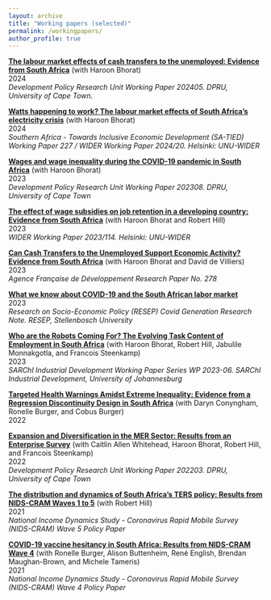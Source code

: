 ```yaml
---
layout: archive
title: "Working papers (selected)"
permalink: /workingpapers/
author_profile: true
---
```


**[The labour market effects of cash transfers to the unemployed: Evidence from South Africa](https://commerce.uct.ac.za/sites/default/files/media/documents/commerce_uct_ac_za/1093/dpru-wp202405.pdf)** (with Haroon Bhorat) <br />
2024 <br />
*Development Policy Research Unit Working Paper 202405. DPRU, University of Cape Town.*

**[Watts happening to work? The labour market effects of South Africa’s electricity crisis](https://www.wider.unu.edu/sites/default/files/Publications/Working-paper/PDF/wp2024-20-labour-market-effects-South-Africa-electricity-crisis.pdf)** (with Haroon Bhorat) <br />
2024 <br />
*Southern Africa - Towards Inclusive Economic Development (SA-TIED) Working Paper 227 / WIDER Working Paper 2024/20. Helsinki: UNU-WIDER*

**[Wages and wage inequality during the COVID-19 pandemic in South Africa](https://commerce.uct.ac.za/sites/default/files/media/documents/commerce_uct_ac_za/1093/DPRU%20WP%20202308.pdf)** (with Haroon Bhorat) <br />
2023 <br />
*Development Policy Research Unit Working Paper 202308. DPRU, University of Cape Town*

**[The effect of wage subsidies on job retention in a developing country: Evidence from South Africa](https://www.wider.unu.edu/sites/default/files/Publications/Working-paper/PDF/wp2023-114-effect-of-wage-subsidies-on-job-retention-South-Africa.pdf)** (with Haroon Bhorat and Robert Hill) <br />
2023 <br />
*WIDER Working Paper 2023/114. Helsinki: UNU-WIDER*

**[Can Cash Transfers to the Unemployed Support Economic Activity? Evidence from South Africa](https://www.afd.fr/sites/afd/files/2023-03-02-12-20/Cash-Transfers-to-the-Unemployed_Economic-Activity_South-Africa.pdf)** (with Haroon Bhorat and David de Villiers) <br />
2023 <br />
*Agence Française de Développement Research Paper No. 278*

**[What we know about COVID-19 and the South African labor market](https://resep.sun.ac.za/wp-content/uploads/2023/08/2023-08-11-Kholer-COVID-and-labour-market_WEBSITE.pdf)** <br />
2023 <br />
*Research on Socio-Economic Policy (RESEP) Covid Generation Research Note. RESEP, Stellenbosch University*

**[Who are the Robots Coming For? The Evolving Task Content of Employment in South Africa](https://www.uj.ac.za/wp-content/uploads/2021/10/sarchi-wp-2023-06-bhorat-et-al-may-2023.pdf)** (with Haroon Bhorat, Robert Hill, Jabulile Monnakgotla, and Francois Steenkamp) <br />
2023 <br />
*SARChI Industrial Development Working Paper Series WP 2023-06. SARChI Industrial Development, University of Johannesburg*

**[Targeted Health Warnings Amidst Extreme Inequality: Evidence from a Regression Discontinuity Design in South Africa](https://papers.ssrn.com/sol3/papers.cfm?abstract_id=4006009)** (with Daryn Conyngham, Ronelle Burger, and Cobus Burger) <br />
2022

**[Expansion and Diversification in the MER Sector: Results from an Enterprise Survey](https://commerce.uct.ac.za/sites/default/files/content_migration/commerce_uct_ac_za/1093/files/DPRU%2520WP202203.pdf)** (with Caitlin Allen Whitehead, Haroon Bhorat, Robert Hill, and Francois Steenkamp) <br />
2022 <br />
*Development Policy Research Unit Working Paper 202203. DPRU, University of Cape Town*

**[The distribution and dynamics of South Africa’s TERS policy: Results from NIDS-CRAM Waves 1 to 5](https://cramsurvey.org/wp-content/uploads/2021/07/7.-Kohler-T-_-Hill-R.-2021.-The-distribution-and-dynamics-of-South-Africa’s-TERS-policy-Results-from-NIDS-CRAM-WAves-1-to-5.pdf)** (with Robert Hill) <br />
2021 <br />
*National Income Dynamics Study - Coronavirus Rapid Mobile Survey (NIDS-CRAM) Wave 5 Policy Paper*

**[COVID-19 vaccine hesitancy in South Africa: Results from NIDS-CRAM Wave 4](https://cramsurvey.org/wp-content/uploads/2021/05/3.-Burger-R.-Buttenheim-A.-English-R.-Maughan-Brown-B.-Kohler-T.-_-Tameris-M.-2021.-COVID-19-vaccine-hesitancy-in-South-Africa-Results-from-NIDS-CRAM-Wave-4.pdf)** (with Ronelle Burger, Alison Buttenheim, René English, Brendan Maughan-Brown, and Michele Tameris) <br />
2021 <br />
*National Income Dynamics Study - Coronavirus Rapid Mobile Survey (NIDS-CRAM) Wave 4 Policy Paper*









